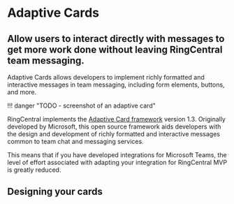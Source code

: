 # Adaptive Cards

<h2 class="h4 pb-2 lh-lg">Allow users to interact directly with messages to get more work done without leaving RingCentral team messaging.</h2>

Adaptive Cards allows developers to implement richly formatted and interactive messages in team messaging, including form elements, buttons, and more.

!!! danger "TODO - screenshot of an adaptive card"

RingCentral implements the [Adaptive Card framework](https://adaptivecards.io) version 1.3. Originally developed by Microsoft, this open source framework aids developers with the design and development of richly formatted and interactive messages common to team chat and messaging services.

This means that if you have developed integrations for Microsoft Teams, the level of effort associated with adapting your integration for RingCentral MVP is greatly reduced. 

## Designing your cards 
